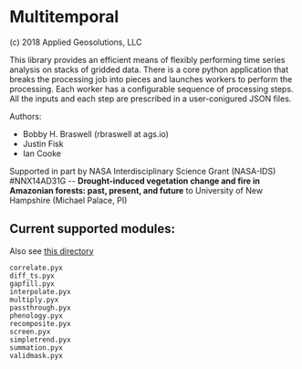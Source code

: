 # Multitemporal 
(c) 2018 Applied Geosolutions, LLC

This library provides an efficient means of flexibly performing time series
analysis on stacks of gridded data. There is a core python application that
breaks the processing job into pieces and launches workers to perform the
processing. Each worker has a configurable sequence of processing steps. All
the inputs and each step are prescribed in a user-conigured JSON files.

Authors:

- Bobby H. Braswell (rbraswell at ags.io)
- Justin Fisk
- Ian Cooke

Supported in part by NASA Interdisciplinary Science Grant (NASA-IDS)
#NNX14AD31G -- **Drought-induced vegetation change and fire in Amazonian
forests: past, present, and future** to University of New Hampshire (Michael Palace, PI) 

## Current supported modules:

Also see [this directory](https://github.com/Applied-GeoSolutions/multitemporal/tree/master/multitemporal/bin)

```
correlate.pyx
diff_ts.pyx
gapfill.pyx
interpolate.pyx
multiply.pyx
passthrough.pyx
phenology.pyx
recomposite.pyx
screen.pyx
simpletrend.pyx
summation.pyx
validmask.pyx
```

